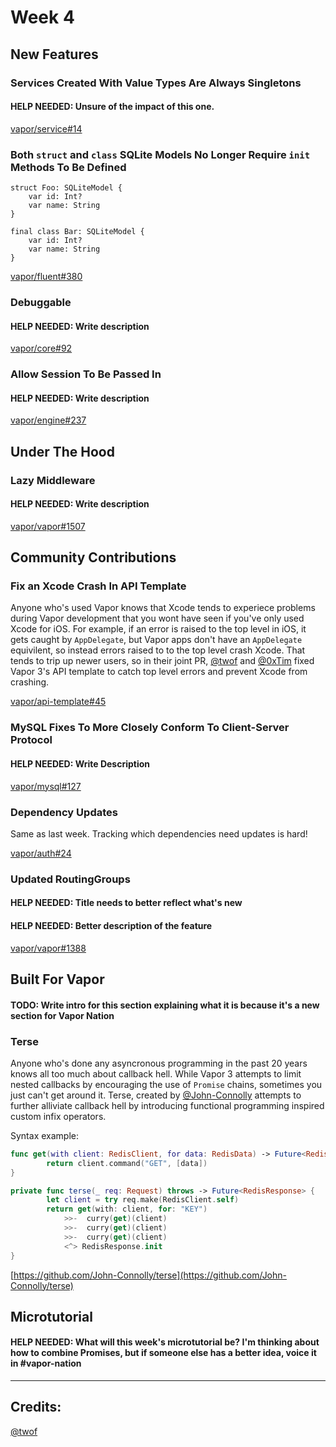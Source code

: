 # Week 4

## New Features

### Services Created With Value Types Are Always Singletons
#### HELP NEEDED: Unsure of the impact of this one.

[vapor/service#14](https://github.com/vapor/service/pull/14)

### Both `struct` and `class` SQLite Models No Longer Require `init` Methods To Be Defined
```
struct Foo: SQLiteModel {
    var id: Int?
    var name: String
}

final class Bar: SQLiteModel {
    var id: Int?
    var name: String
}
```

[vapor/fluent#380](https://github.com/vapor/fluent/pull/380)

### Debuggable
#### HELP NEEDED: Write description

[vapor/core#92](https://github.com/vapor/core/pull/92)

### Allow Session To Be Passed In
#### HELP NEEDED: Write description

[vapor/engine#237](https://github.com/vapor/engine/pull/237)


## Under The Hood

### Lazy Middleware
#### HELP NEEDED: Write description

[vapor/vapor#1507](https://github.com/vapor/vapor/pull/1507)

## Community Contributions

### Fix an Xcode Crash In API Template
Anyone who's used Vapor knows that Xcode tends to experiece problems during Vapor development that you wont have seen if you've only used Xcode for iOS. For example, if an error is raised to the top level in iOS, it gets caught by `AppDelegate`, but Vapor apps don't have an `AppDelegate` equivilent, so instead errors raised to to the top level crash Xcode. That tends to trip up newer users, so in their joint PR, [@twof](https://github.com/twof) and [@0xTim](https://github.com/0xTim) fixed Vapor 3's API template to catch top level errors and prevent Xcode from crashing.

[vapor/api-template#45](https://github.com/vapor/api-template/pull/45)

### MySQL Fixes To More Closely Conform To Client-Server Protocol
#### HELP NEEDED: Write Description

[vapor/mysql#127](https://github.com/vapor/mysql/pull/127)

### Dependency Updates
Same as last week. Tracking which dependencies need updates is hard!

[vapor/auth#24](https://github.com/vapor/auth/pull/24)

### Updated RoutingGroups
#### HELP NEEDED: Title needs to better reflect what's new
#### HELP NEEDED: Better description of the feature

[vapor/vapor#1388](https://github.com/vapor/vapor/pull/1388)

## Built For Vapor
#### TODO: Write intro for this section explaining what it is because it's a new section for Vapor Nation

### Terse
Anyone who's done any asyncronous programming in the past 20 years knows all too much about callback hell. While Vapor 3 attempts to limit nested callbacks by encouraging the use of `Promise` chains, sometimes you just can't get around it. Terse, created by [@John-Connolly](https://github.com/John-Connolly) attempts to further alliviate callback hell by introducing functional programming inspired custom infix operators.

Syntax example:

```swift
func get(with client: RedisClient, for data: RedisData) -> Future<RedisData> {
        return client.command("GET", [data])
}

private func terse(_ req: Request) throws -> Future<RedisResponse> {
        let client = try req.make(RedisClient.self)
        return get(with: client, for: "KEY")
            >>-  curry(get)(client)
            >>-  curry(get)(client)
            >>-  curry(get)(client)
            <^> RedisResponse.init
}
```

[https://github.com/John-Connolly/terse](https://github.com/John-Connolly/terse)


## Microtutorial
#### HELP NEEDED: What will this week's microtutorial be? I'm thinking about how to combine Promises, but if someone else has a better idea, voice it in #vapor-nation

***
## Credits:
[@twof](https://github.com/twof)
